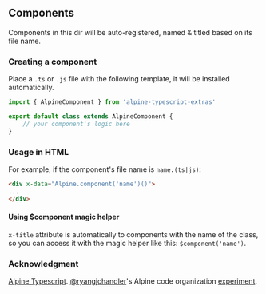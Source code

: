 ## Components

Components in this dir will be auto-registered, named & titled based on its file name. 

### Creating a component

Place a `.ts` or `.js` file with the following template, it will be installed automatically.

```ts
import { AlpineComponent } from 'alpine-typescript-extras'

export default class extends AlpineComponent {
	// your component's logic here
}

```

### Usage in HTML

For example, if the component's file name is `name.(ts|js)`:

```html
<div x-data="Alpine.component('name')()">
...
</div>
```

#### Using $component magic helper

`x-title` attribute is automatically to components with the name of the class, so you can access it with the magic helper like this: `$component('name')`. 

### Acknowledgment

[Alpine Typescript](https://github.com/LeanAdmin/alpine-typescript).
[@ryangjchandler](https://github.com/ryangjchandler)'s Alpine  code organization [experiment](https://github.com/ryangjchandler/alpine-experiments/tree/master/code-org).
